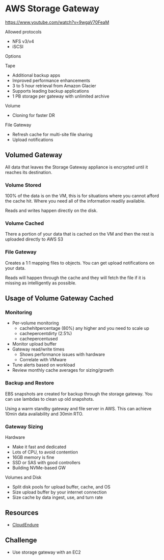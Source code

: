# AWS Storage Gateway

https://www.youtube.com/watch?v=9wgaV70FeaM

Allowed protocols

- NFS v3/v4
- iSCSI

Options

Tape
- Additional backup apps
- Improved performance enhancements
- 3 to 5 hour retrieval from Amazon Glacier
- Supports leading backup applications
- 1 PB storage per gateway with unlimited archive

Volume
- Cloning for faster DR

File Gateway
- Refresh cache for multi-site file sharing
- Upload notifications

## Volumed Gateway

All data that leaves the Storage Gateway appliance is encrypted until it reaches its destination.

### Volume Stored

100% of the data is on the VM, this is for situations where you cannot afford the cache hit. Where you need all of the information readily available.

Reads and writes happen directly on the disk.

### Volume Cached

There a portion of your data that is cached on the VM and then the rest is uploaded directly to AWS S3

### File Gateway

Creates a 1:1 mapping files to objects. You can get upload notifications on your data.

Reads will happen through the cache and they will fetch the file if it is missing as intelligently as possible. 



## Usage of Volume Gateway Cached

### Monitoring

- Per-volume monitoring
    - cachehitpercentage (80%) any higher and you need to scale up
    - cachepercentdirty (2.5%)
    - cachepercentused
- Monitor upload buffer
- Gateway read/write times
    - Shows performance issues with hardware
    - Correlate with VMware
- Tune alerts based on workload
- Review monthly cache averages for sizing/growth

### Backup and Restore

EBS snapshots are created for backup through the storage gateway. You can use lambdas to clean up old snapshots.

Using a warm standby gateway and file server in AWS. This can achieve 10min data availability and 30min RTO.

### Gateway Sizing

Hardware 
- Make it fast and dedicated
- Lots of CPU, to avoid contention
- 16GB memory is fine
- SSD or SAS with good controllers
- Building NVMe-based GW

Volumes and Disk
- Split disk pools for upload buffer, cache, and OS
- Size upload buffer by your internet connection
- Size cache by data ingest, use, and turn rate

## Resources 
- [CloudEndure](https://aws.amazon.com/disaster-recovery/)

## Challenge

- Use storage gateway with an EC2
